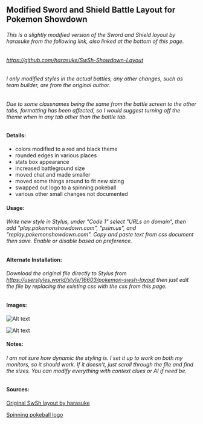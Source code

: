 ## Modified Sword and Shield Battle Layout for Pokemon Showdown


###### This is a slightly modified version of the Sword and Shield layout by harasuke from the following link, also linked at the bottom of this page.
###### https://github.com/harasuke/SwSh-Showdown-Layout

###### I only modified styles in the actual battles, any other changes, such as team builder, are from the original author.
###### Due to some classnames being the same from the battle screen to the other tabs, formatting has been affected, so I would suggest turning off the theme when in any tab other than the battle tab. 

#### Details:
* colors modified to a red and black theme
* rounded edges in various places
* stats box appearance 
* increased battleground size
* moved chat and made smaller
* moved some things around to fit new sizing
* swapped out logo to a spinning pokeball
* various other small changes not documented
 
#### Usage:
###### Write new style in Stylus, under "Code 1" select "URLs on domain", then add "play.pokemonshowdown.com", "psim.us", and "replay.pokemonshowdown.com". Copy and paste text from css document then save. Enable or disable based on preference.

#### Alternate Installation: 
###### Download the original file directly to Stylus from https://userstyles.world/style/16603/pokemon-swsh-layout then just edit the file by replacing the existing css with the css from this page. 

#### Images:

![Alt text](https://github.com/C-Lee-Hamilton/Website-Themes/blob/main/showdown-themes/previewx.png?raw=true "a title")

![Alt text](https://github.com/C-Lee-Hamilton/Website-Themes/blob/main/showdown-themes/preview1.png?raw=true "a title")

#### Notes:
###### I am not sure how dynamic the styling is. I set it up to work on both my monitors, so it should work. If it doesn't, just scroll through the file and find the sizes. You can modify everything with context clues or AI if need be. 

#### Sources:

[Original SwSh layout by harasuke](https://github.com/harasuke/SwSh-Showdown-Layout)

[Spinning pokeball logo](https://dribbble.com/shots/2859472-go-animation)



